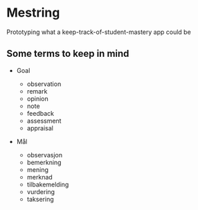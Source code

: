 # Mestring

Prototyping what a keep-track-of-student-mastery app could be

## Some terms to keep in mind

- Goal

  - observation
  - remark
  - opinion
  - note
  - feedback
  - assessment
  - appraisal

- Mål
  - observasjon
  - bemerkning
  - mening
  - merknad
  - tilbakemelding
  - vurdering
  - taksering
